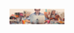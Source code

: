 <div id="header" align="center">
  <img src="https://github.com/7-O-2-H/7-O-2-H/blob/main/Profile.png?raw=true)https://github.com/7-O-2-H/7-O-2-H/blob/main/Profile.png?raw=true" width="100"/>
</div>

